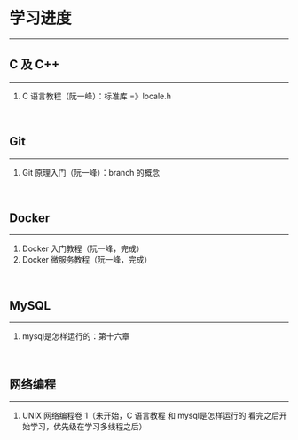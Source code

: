 # 学习进度

---

## C 及 C++

---

1. C 语言教程（阮一峰）：标准库 =》locale.h

<br />

## Git

---

1. Git 原理入门（阮一峰）：branch 的概念

<br />

## Docker

---

1. Docker 入门教程（阮一峰，完成）
2. Docker 微服务教程（阮一峰，完成）

<br />

## MySQL

---

1. mysql是怎样运行的：第十六章

<br />

## 网络编程

---

1. UNIX 网络编程卷 1（未开始，C 语言教程 和 mysql是怎样运行的 看完之后开始学习，优先级在学习多线程之后）


